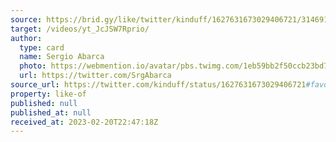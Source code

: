 ```yaml
---
source: https://brid.gy/like/twitter/kinduff/1627631673029406721/314691580
target: /videos/yt_JcJSW7Rprio/
author:
  type: card
  name: Sergio Abarca
  photo: https://webmention.io/avatar/pbs.twimg.com/1eb59bb2f50ccb23bd7e2ca0177a9410a2601eaacfeb2be99623af2ef014912d.jpg
  url: https://twitter.com/SrgAbarca
source_url: https://twitter.com/kinduff/status/1627631673029406721#favorited-by-314691580
property: like-of
published: null
published_at: null
received_at: 2023-02-20T22:47:18Z
---
```


